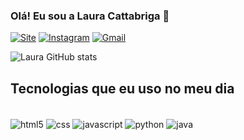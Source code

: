 
### Olá! Eu sou a Laura Cattabriga 👋

[![Site](https://img.shields.io/badge/website-000000?style=for-the-badge&logo=About.me&logoColor=white)](https://beacons.ai/lauracattabriga)
[![Instagram](https://img.shields.io/badge/Instagram-E4405F?style=for-the-badge&logo=instagram&logoColor=white)](https://instagram.com/laura_cattabriga_?igshid=MzNlNGNkZWQ4Mg==)
[![Gmail](https://img.shields.io/badge/Gmail-D14836?style=for-the-badge&logo=gmail&logoColor=white)](mailto:cattabrigalaura@gmail.com?subject=&body=)

![Laura GitHub stats](https://github-readme-stats.vercel.app/api?username=lauracattabriga&show_icons=true&theme=tokyonight) 

## Tecnologias que eu uso no meu dia

<div style="display: inline_block"><br/>
 <img align="center" alt="html5" src="https://img.shields.io/badge/HTML5-E34F26?style=for-the-badge&logo=html5&logoColor=white">
 <img align="center" alt="css" src="https://img.shields.io/badge/CSS-239120?&style=for-the-badge&logo=css3&logoColor=white">
 <img align="center" alt="javascript" src="https://img.shields.io/badge/JavaScript-F7DF1E?style=for-the-badge&logo=javascript&logoColor=black">
 <img align="center" alt="python" src="https://img.shields.io/badge/Python-3776AB?style=for-the-badge&logo=python&logoColor=white">
 <img align="center" alt="java" src="https://img.shields.io/badge/Java-ED8B00?style=for-the-badge&logo=openjdk&logoColor=white">
</div>
